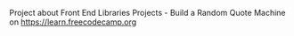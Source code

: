 Project about Front End Libraries Projects - Build a Random Quote Machine
on https://learn.freecodecamp.org
